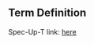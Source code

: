 ## Term Definition

Spec-Up-T link: <a href='https://weboftrust.github.io/WOT-terms/docs/glossary/management-TEL'>here</a>
